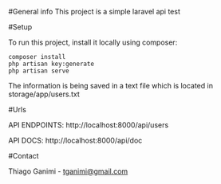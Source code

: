 #General info
This project is a simple laravel api test

#Setup

To run this project, install it locally using composer:

```
composer install
php artisan key:generate
php artisan serve

```
The information is being saved in a text file which is located in storage/app/users.txt

#Urls

API ENDPOINTS: http://localhost:8000/api/users

API DOCS: http://localhost:8000/api/doc

#Contact

Thiago Ganimi - tganimi@gmail.com



